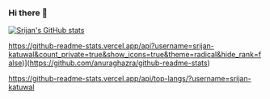 ### Hi there 👋


[![Srijan's GitHub stats](https://github-readme-stats.vercel.app/api?username=srijan-katuwal)](https://github.com/srijan-katuwal/github-readme-stats)

https://github-readme-stats.vercel.app/api?username=srijan-katuwal&count_private=true&show_icons=true&theme=radical&hide_rank=false)](https://github.com/anuraghazra/github-readme-stats)

https://github-readme-stats.vercel.app/api/top-langs/?username=srijan-katuwal

<!--
**srijan-katuwal/srijan-katuwal** is a ✨ _special_ ✨ repository because its `README.md` (this file) appears on your GitHub profile.

Here are some ideas to get you started:

- 🔭 I’m currently working on ...
- 🌱 I’m currently learning ...
- 👯 I’m looking to collaborate on ...
- 🤔 I’m looking for help with ...
- 💬 Ask me about ...
- 📫 How to reach me: ...
- 😄 Pronouns: ...
- ⚡ Fun fact: ...
-->

